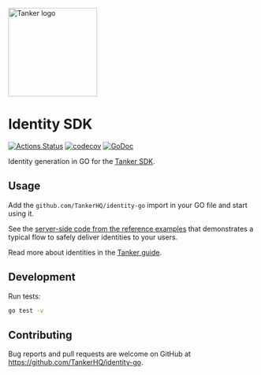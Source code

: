 <a href="#readme"><img src="https://tanker.io/images/github-logo.png" alt="Tanker logo" width="180" /></a>

# Identity SDK

[![Actions Status](https://github.com/TankerHQ/identity-go/workflows/Tests/badge.svg)](https://github.com/TankerHQ/identity-go/actions) [![codecov](https://codecov.io/gh/TankerHQ/identity-go/branch/master/graph/badge.svg)](https://codecov.io/gh/TankerHQ/identity-go) [![GoDoc][doc-badge]][doc]

Identity generation in GO for the [Tanker SDK](https://docs.tanker.io/latest/).

## Usage

Add the `github.com/TankerHQ/identity-go` import in your GO file and start using it.

See the [server-side code from the reference examples](https://pkg.go.dev/github.com/TankerHQ/identity-go#pkg-overview) that demonstrates a typical flow to safely deliver identities to your users.

Read more about identities in the [Tanker guide](https://docs.tanker.io/latest/guides/identity-management/).

## Development

Run tests:

```bash
go test -v
```

## Contributing

Bug reports and pull requests are welcome on GitHub at https://github.com/TankerHQ/identity-go.

[build-badge]: https://travis-ci.org/TankerHQ/identity-go.svg?branch=master
[build]: https://travis-ci.org/TankerHQ/identity-go
[doc-badge]: https://godoc.org/github.com/TankerHQ/identity-go?status.svg
[doc]: https://godoc.org/github.com/TankerHQ/identity-go
